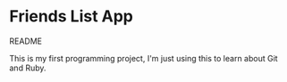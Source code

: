 # Friends List App
README

This is my first programming project, I'm just using this to learn about Git and Ruby.